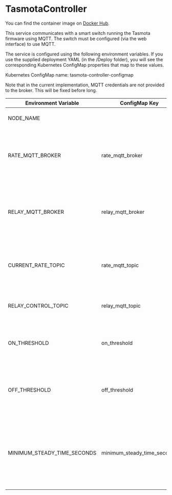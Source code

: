# TasmotaController

You can find the container image on [Docker Hub](https://hub.docker.com/repository/docker/smorgo/tasmotacontroller).

This service communicates with a smart switch running the Tasmota firmware using MQTT. The switch must be configured (via the web interface) to use MQTT. 

The service is configured using the following environment variables. If you use the supplied deployment YAML (in the /Deploy folder), you will see the corresponding Kubernetes ConfigMap properties that map to these values.

Kubernetes ConfigMap name: tasmota-controller-configmap

Note that in the current implementation, MQTT credentials are not provided to the broker. This will be fixed before long.

|Environment Variable|ConfigMap Key|Description|
|--------------------|-------------|-----------|
|NODE_NAME           |             |Inherited by the Kubernetes host. Not actively used.|
|RATE_MQTT_BROKER    |rate_mqtt_broker|The DNS name (or IP address) of the MQTT broker that will deliver the current rate messages (from the OctopusAgileMonitor service).|
|RELAY_MQTT_BROKER   |relay_mqtt_broker|The DNS name (or IP address) of the MQTT broker that will deliver commands to the device. The relay must be configured to use the same broker.|
|CURRENT_RATE_TOPIC  |rate_mqtt_topic|The topic that carries the current rate messages from the OctopusAgileMonitor service. Default value is "agile/rate".|
|RELAY_CONTROL_TOPIC |relay_mqtt_topic|The topic that carries commands to the device. Find this from the device configuration.|
|ON_THRESHOLD        |on_threshold|A decimal number (as a string). When the current rate falls below this value, the switch is turned on. Default is 0p/kWh.|
|OFF_THRESHOLD       |off_threshold|A decimal number (as a string). When the current rate rises above this value, the switch is turned off. Default is to use the value of ON_THRESHOLD.|
|MINIMUM_STEADY_TIME_SECONDS|minimum_steady_time_seconds|An integer (as a string). This value is the minimum number of seconds that must elapse between state changes. It is intended to ensure that the relay is not toggled too quickly. Default is 300 (5 minutes)|

